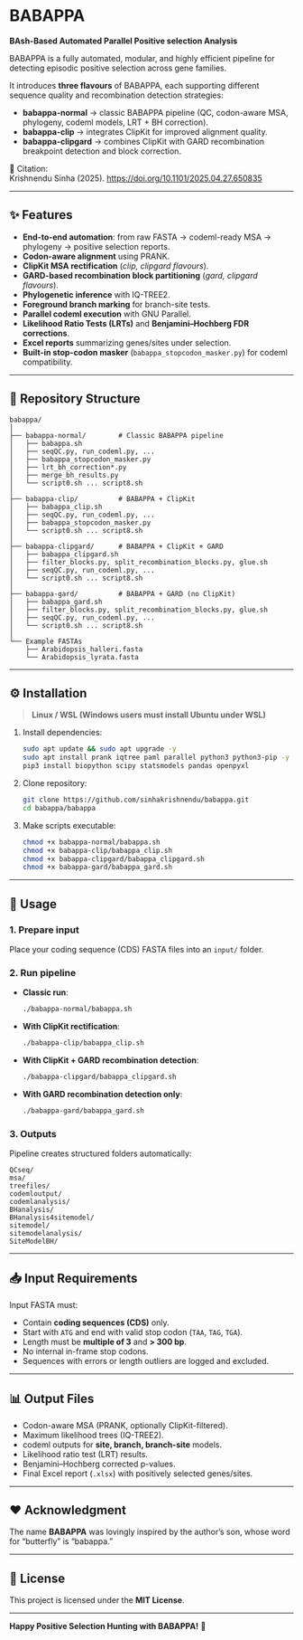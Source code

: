 # BABAPPA
**BAsh-Based Automated Parallel Positive selection Analysis**

BABAPPA is a fully automated, modular, and highly efficient pipeline for detecting episodic positive selection across gene families.  

It introduces **three flavours** of BABAPPA, each supporting different sequence quality and recombination detection strategies:

- **babappa-normal** → classic BABAPPA pipeline (QC, codon-aware MSA, phylogeny, codeml models, LRT + BH correction).  
- **babappa-clip** → integrates ClipKit for improved alignment quality.  
- **babappa-clipgard** → combines ClipKit with GARD recombination breakpoint detection and block correction.  

📖 Citation:  
Krishnendu Sinha (2025). https://doi.org/10.1101/2025.04.27.650835  

---

## ✨ Features

- **End-to-end automation**: from raw FASTA → codeml-ready MSA → phylogeny → positive selection reports.  
- **Codon-aware alignment** using PRANK.  
- **ClipKit MSA rectification** (*clip, clipgard flavours*).  
- **GARD-based recombination block partitioning** (*gard, clipgard flavours*).  
- **Phylogenetic inference** with IQ-TREE2.  
- **Foreground branch marking** for branch-site tests.  
- **Parallel codeml execution** with GNU Parallel.  
- **Likelihood Ratio Tests (LRTs)** and **Benjamini–Hochberg FDR corrections**.  
- **Excel reports** summarizing genes/sites under selection.  
- **Built-in stop-codon masker** (`babappa_stopcodon_masker.py`) for codeml compatibility.  

---

## 📂 Repository Structure

```
babappa/
│
├── babappa-normal/        # Classic BABAPPA pipeline
│   ├── babappa.sh
│   ├── seqQC.py, run_codeml.py, ...
│   ├── babappa_stopcodon_masker.py
│   ├── lrt_bh_correction*.py
│   ├── merge_bh_results.py
│   └── script0.sh ... script8.sh
│
├── babappa-clip/          # BABAPPA + ClipKit
│   ├── babappa_clip.sh
│   ├── seqQC.py, run_codeml.py, ...
│   ├── babappa_stopcodon_masker.py
│   └── script0.sh ... script8.sh
│
├── babappa-clipgard/      # BABAPPA + ClipKit + GARD
│   ├── babappa_clipgard.sh
│   ├── filter_blocks.py, split_recombination_blocks.py, glue.sh
│   ├── seqQC.py, run_codeml.py, ...
│   └── script0.sh ... script8.sh
│
├── babappa-gard/          # BABAPPA + GARD (no ClipKit)
│   ├── babappa_gard.sh
│   ├── filter_blocks.py, split_recombination_blocks.py, glue.sh
│   ├── seqQC.py, run_codeml.py, ...
│   └── script0.sh ... script8.sh
│
└── Example FASTAs
    ├── Arabidopsis_halleri.fasta
    └── Arabidopsis_lyrata.fasta
```

---

## ⚙️ Installation

> **Linux / WSL (Windows users must install Ubuntu under WSL)**  

1. Install dependencies:  
   ```bash
   sudo apt update && sudo apt upgrade -y
   sudo apt install prank iqtree paml parallel python3 python3-pip -y
   pip3 install biopython scipy statsmodels pandas openpyxl
   ```

2. Clone repository:  
   ```bash
   git clone https://github.com/sinhakrishnendu/babappa.git
   cd babappa/babappa
   ```

3. Make scripts executable:  
   ```bash
   chmod +x babappa-normal/babappa.sh
   chmod +x babappa-clip/babappa_clip.sh
   chmod +x babappa-clipgard/babappa_clipgard.sh
   chmod +x babappa-gard/babappa_gard.sh
   ```

---

## 🚀 Usage

### 1. Prepare input
Place your coding sequence (CDS) FASTA files into an `input/` folder.  

### 2. Run pipeline
- **Classic run**:  
  ```bash
  ./babappa-normal/babappa.sh
  ```

- **With ClipKit rectification**:  
  ```bash
  ./babappa-clip/babappa_clip.sh
  ```

- **With ClipKit + GARD recombination detection**:  
  ```bash
  ./babappa-clipgard/babappa_clipgard.sh
  ```

- **With GARD recombination detection only**:  
  ```bash
  ./babappa-gard/babappa_gard.sh
  ```

### 3. Outputs
Pipeline creates structured folders automatically:  
```
QCseq/  
msa/  
treefiles/  
codemloutput/  
codemlanalysis/  
BHanalysis/  
BHanalysis4sitemodel/  
sitemodel/  
sitemodelanalysis/  
SiteModelBH/  
```

---

## 📥 Input Requirements

Input FASTA must:  
- Contain **coding sequences (CDS)** only.  
- Start with `ATG` and end with valid stop codon (`TAA`, `TAG`, `TGA`).  
- Length must be **multiple of 3** and **> 300 bp**.  
- No internal in-frame stop codons.  
- Sequences with errors or length outliers are logged and excluded.  

---

## 📊 Output Files

- Codon-aware MSA (PRANK, optionally ClipKit-filtered).  
- Maximum likelihood trees (IQ-TREE2).  
- codeml outputs for **site, branch, branch-site** models.  
- Likelihood ratio test (LRT) results.  
- Benjamini–Hochberg corrected p-values.  
- Final Excel report (`.xlsx`) with positively selected genes/sites.  

---

## ❤️ Acknowledgment

The name **BABAPPA** was lovingly inspired by the author’s son, whose word for “butterfly” is “babappa.”  

---

## 📜 License

This project is licensed under the **MIT License**.  

---

**Happy Positive Selection Hunting with BABAPPA!** 🦋
